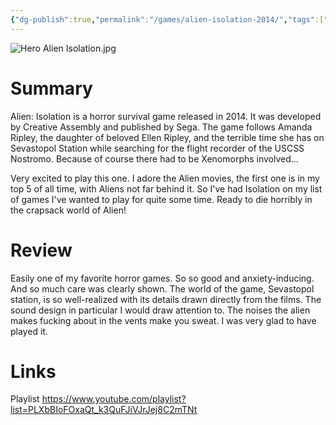 ```yaml
---
{"dg-publish":true,"permalink":"/games/alien-isolation-2014/","tags":["games","LP"],"created":"2023-12-01","updated":"2025-06-03"}
---
```



![Hero Alien Isolation.jpg](/img/user/_sys/Attachments/Hero%20Alien%20Isolation.jpg)

# Summary

Alien: Isolation is a horror survival game released in 2014. It was developed by Creative Assembly and published by Sega. The game follows Amanda Ripley, the daughter of beloved Ellen Ripley, and the terrible time she has on Sevastopol Station while searching for the flight recorder of the USCSS Nostromo. Because of course there had to be Xenomorphs involved...

Very excited to play this one. I adore the Alien movies, the first one is in my top 5 of all time, with Aliens not far behind it. So I've had Isolation on my list of games I've wanted to play for quite some time. Ready to die horribly in the crapsack world of Alien!

# Review

Easily one of my favorite horror games. So so good and anxiety-inducing. And so much care was clearly shown. The world of the game, Sevastopol station, is so well-realized with its details drawn directly from the films. The sound design in particular I would draw attention to. The noises the alien makes fucking about in the vents make you sweat. I was very glad to have played it.

# Links

Playlist https://www.youtube.com/playlist?list=PLXbBIoFOxaQt_k3QuFJiVJrJej8C2mTNt
